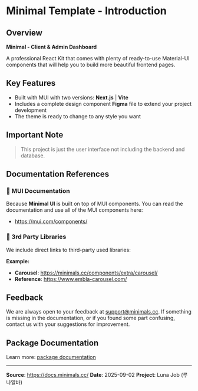 # Minimal Template - Introduction

## Overview
**Minimal - Client & Admin Dashboard**

A professional React Kit that comes with plenty of ready-to-use Material-UI components that will help you to build more beautiful frontend pages.

## Key Features
- Built with MUI with two versions: **Next.js** | **Vite**
- Includes a complete design component **Figma** file to extend your project development
- The theme is ready to change to any style you want

## Important Note
> This project is just the user interface not including the backend and database.

## Documentation References

### 🔸 MUI Documentation
Because **Minimal UI** is built on top of MUI components. You can read the documentation and use all of the MUI components here: 
- https://mui.com/components/

### 🔸 3rd Party Libraries
We include direct links to third-party used libraries:

**Example:**
- **Carousel**: https://minimals.cc/components/extra/carousel/
- **Reference**: https://www.embla-carousel.com/

## Feedback
We are always open to your feedback at support@minimals.cc. If something is missing in the documentation, or if you found some part confusing, contact us with your suggestions for improvement.

## Package Documentation
Learn more: [package documentation](/package/)

---
**Source**: https://docs.minimals.cc/
**Date**: 2025-09-02
**Project**: Luna Job (루나알바)